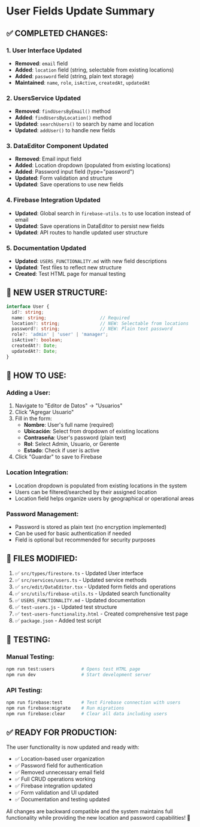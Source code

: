 # User Fields Update Summary

## ✅ **COMPLETED CHANGES:**

### 1. **User Interface Updated**
- **Removed**: `email` field
- **Added**: `location` field (string, selectable from existing locations)
- **Added**: `password` field (string, plain text storage)
- **Maintained**: `name`, `role`, `isActive`, `createdAt`, `updatedAt`

### 2. **UsersService Updated**
- **Removed**: `findUsersByEmail()` method
- **Added**: `findUsersByLocation()` method
- **Updated**: `searchUsers()` to search by name and location
- **Updated**: `addUser()` to handle new fields

### 3. **DataEditor Component Updated**
- **Removed**: Email input field
- **Added**: Location dropdown (populated from existing locations)
- **Added**: Password input field (type="password")
- **Updated**: Form validation and structure
- **Updated**: Save operations to use new fields

### 4. **Firebase Integration Updated**
- **Updated**: Global search in `firebase-utils.ts` to use location instead of email
- **Updated**: Save operations in DataEditor to persist new fields
- **Updated**: API routes to handle updated user structure

### 5. **Documentation Updated**
- **Updated**: `USERS_FUNCTIONALITY.md` with new field descriptions
- **Updated**: Test files to reflect new structure
- **Created**: Test HTML page for manual testing

## 🎯 **NEW USER STRUCTURE:**

```typescript
interface User {
  id?: string;
  name: string;                    // Required
  location?: string;               // NEW: Selectable from locations
  password?: string;               // NEW: Plain text password
  role?: 'admin' | 'user' | 'manager';
  isActive?: boolean;
  createdAt?: Date;
  updatedAt?: Date;
}
```

## 🚀 **HOW TO USE:**

### Adding a User:
1. Navigate to "Editor de Datos" → "Usuarios"
2. Click "Agregar Usuario"
3. Fill in the form:
   - **Nombre**: User's full name (required)
   - **Ubicación**: Select from dropdown of existing locations
   - **Contraseña**: User's password (plain text)
   - **Rol**: Select Admin, Usuario, or Gerente
   - **Estado**: Check if user is active
4. Click "Guardar" to save to Firebase

### Location Integration:
- Location dropdown is populated from existing locations in the system
- Users can be filtered/searched by their assigned location
- Location field helps organize users by geographical or operational areas

### Password Management:
- Password is stored as plain text (no encryption implemented)
- Can be used for basic authentication if needed
- Field is optional but recommended for security purposes

## 📝 **FILES MODIFIED:**

1. ✅ `src/types/firestore.ts` - Updated User interface
2. ✅ `src/services/users.ts` - Updated service methods
3. ✅ `src/edit/DataEditor.tsx` - Updated form fields and operations
4. ✅ `src/utils/firebase-utils.ts` - Updated search functionality
5. ✅ `USERS_FUNCTIONALITY.md` - Updated documentation
6. ✅ `test-users.js` - Updated test structure
7. ✅ `test-users-functionality.html` - Created comprehensive test page
8. ✅ `package.json` - Added test script

## 🧪 **TESTING:**

### Manual Testing:
```bash
npm run test:users          # Opens test HTML page
npm run dev                 # Start development server
```

### API Testing:
```bash
npm run firebase:test       # Test Firebase connection with users
npm run firebase:migrate    # Run migrations
npm run firebase:clear      # Clear all data including users
```

## ✅ **READY FOR PRODUCTION:**

The user functionality is now updated and ready with:
- ✅ Location-based user organization
- ✅ Password field for authentication
- ✅ Removed unnecessary email field
- ✅ Full CRUD operations working
- ✅ Firebase integration updated
- ✅ Form validation and UI updated
- ✅ Documentation and testing updated

All changes are backward compatible and the system maintains full functionality while providing the new location and password capabilities! 🎉
